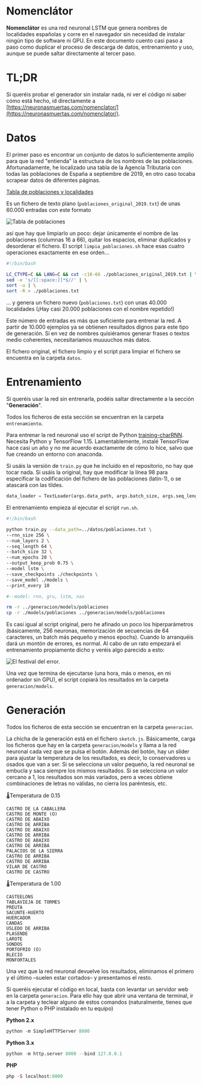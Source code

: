 # Nomenclátor

**Nomenclátor** es una red neuronal LSTM que genera nombres de localidades españolas y corre en el navegador sin necesidad de instalar ningún tipo de software ni GPU. En este documento cuento casi paso a paso como duplicar el proceso de descarga de datos, entrenamiento y uso, aunque se puede saltar directamente al tercer paso.

# TL;DR

Si queréis probar el generador sin instalar nada, ni ver el código ni saber cómo está hecho, id directamente a  [https://neuronasmuertas.com/nomenclator/](https://neuronasmuertas.com/nomenclator/).

# Datos

El primer paso es encontrar un conjunto de datos lo suficientemente amplio para que la red "entienda" la estructura de los nombres de las poblaciones. Afortunadamente, he localizado una tabla de la Agencia Tributaria con todas las poblaciones de España a septiembre de 2019, en otro caso tocaba scrapear datos de diferentes páginas.

[Tabla de poblaciones y localidades](https://www.agenciatributaria.es/AEAT.internet/Inicio/Ayuda/Tablas_auxiliares_de_domicilios__provincias__municipios____/Tabla_de_Poblaciones_y_Localidades/Tabla_de_Poblaciones_y_Localidades.shtml)

Es un fichero de texto plano (`poblaciones_original_2019.txt`) de unas 60.000 entradas con este formato

![Tabla de poblaciones](https://user-images.githubusercontent.com/1846199/89101878-63f24180-d404-11ea-866e-4c1b11c6fe7d.png)

así que hay que limpiarlo un poco: dejar únicamente el nombre de las poblaciones (columnas 16 a 66), quitar los espacios, eliminar duplicados y desordenar el fichero. El script `limpia_poblaciones.sh` hace esas cuatro operaciones exactamente en ese orden...

```bash
#!/bin/bash

LC_CTYPE=C && LANG=C && cut -c16-66 ./poblaciones_original_2019.txt | \
sed -e 's/[[:space:]]*$//' | \
sort -u | \
sort -R > ./poblaciones.txt
```

... y genera un fichero nuevo (`poblaciones.txt`) con unas 40.000 localidades (¡Hay casi 20.000 poblaciones con el nombre repetido!)

Este número de entradas es más que suficiente para entrenar la red. A partir de 10.000 ejemplos ya se obtienen resultados dignos para este tipo de generación. Si en vez de nombres quisiéramos generar frases o textos medio coherentes, necesitaríamos muuuuchos más datos.

El fichero original, el fichero limpio y el script para limpiar el fichero se encuentra en la carpeta `datos`.

# Entrenamiento

Si queréis usar la red sin entrenarla, podéis saltar directamente a la sección "**Generación**".

Todos los ficheros de esta sección se encuentran en la carpeta `entrenamiento`.

Para entrenar la red neuronal uso el script de Python [training-charRNN](https://github.com/ml5js/training-charRNN). Necesita Python y TensorFlow 1.15. Lamentablemente, instalé TensorFlow hace casi un año y no me acuerdo exactamente de cómo lo hice, salvo que fue creando un entorno con anaconda. 

Si usáis la versión de `train.py` que he incluido en el repositorio, no hay que tocar nada. Si usáis la original, hay que modificar la línea 98 para especificar la codificación del fichero de las poblaciones (latin-1), o se atascará con las tildes.

```python
data_loader = TextLoader(args.data_path, args.batch_size, args.seq_length, encoding='latin-1')
```

El entrenamiento empieza al ejecutar el script `run.sh`. 

```bash
#!/bin/bash

python train.py --data_path=../datos/poblaciones.txt \
--rnn_size 256 \
--num_layers 2 \
--seq_length 64 \
--batch_size 32 \
--num_epochs 20 \
--output_keep_prob 0.75 \
--model lstm \
--save_checkpoints ./checkpoints \
--save_model ./models \
--print_every 10

#--model: rnn, gru, lstm, nas

rm -r ../generacion/models/poblaciones
cp -r ./models/poblaciones ../generacion/models/poblaciones
```

Es casi igual al script original, pero he afinado un poco los hiperparámetros (básicamente, 256 neuronas, memorización de secuencias de 64 caracteres, un batch más pequeño y menos epochs). Cuando lo arranquéis dará un montón de errores, es normal. Al cabo de un rato empezará el entrenamiento propiamente dicho y veréis algo parecido a esto:

![El festival del error.](https://user-images.githubusercontent.com/1846199/89101859-3f966500-d404-11ea-9422-fe10733b67c1.png)



Una vez que termina de ejecutarse (una hora, más o menos, en mi ordenador sin GPU), el script copiará los resultados en la carpeta `generacion/models`.

# Generación

Todos los ficheros de esta sección se encuentran en la carpeta `generacion`.

La chicha de la generación está en el fichero `sketch.js`.  Básicamente, carga los ficheros que hay en la carpeta `generacion/models` y llama a la red neuronal cada vez que se pulsa el botón. Además del botón, hay un slider para ajustar la temperatura de los resultados, es decir, lo conservadores u osados que van a ser. Si se selecciona un valor pequeño, la red neuronal se embucla y saca siempre los mismos resultados. Si se selecciona un valor cercano a 1, los resultados son más variados, pero a veces obtiene combinaciones de letras no válidas, no cierra los paréntesis, etc.

🌡Temperatura de 0.15

```
CASTRO DE LA CABALLERA
CASTRO DE MONTE (O)
CASTRO DE ABAIXO
CASTRO DE ARRIBA
CASTRO DE ABAIXO
CASTRO DE ARRIBA
CASTRO DE ABAIXO
CASTRO DE ARRIBA
PALACIOS DE LA SIERRA
CASTRO DE ARRIBA
CASTRO DE ARRIBA
VILAR DE CASTRO
CASTRO DE CASTRO
```

🌡Temperatura de 1.00

```
CASTEELONS
TABLAVIEJA DE TORMES
PREUTA
SACUNTE-HUERTO
HUERCADOR
CANDAS
USLEDO DE ARRIBA
PLASENDE
LAROTE
SONDOS
PORTOFRIO (O)
BLECIO
MONFORTALES
```

Una vez que la red neuronal devuelve los resultados, eliminamos el primero y el último –suelen estar cortados– y presentamos el resto.

Si queréis ejecutar el código en local, basta con levantar un servidor web en la carpeta `generacion`. Para ello hay que abrir una ventana de terminal, ir a la carpeta y teclear alguno de estos comandos (naturalmente, tienes que tener Python o PHP instalado en tu equipo)

**Python 2.x**

```python
python -m SimpleHTTPServer 8000
```

**Python 3.x**

```python
python -m http.server 8000 --bind 127.0.0.1
```

**PHP**

```php
php -S localhost:8000
```
